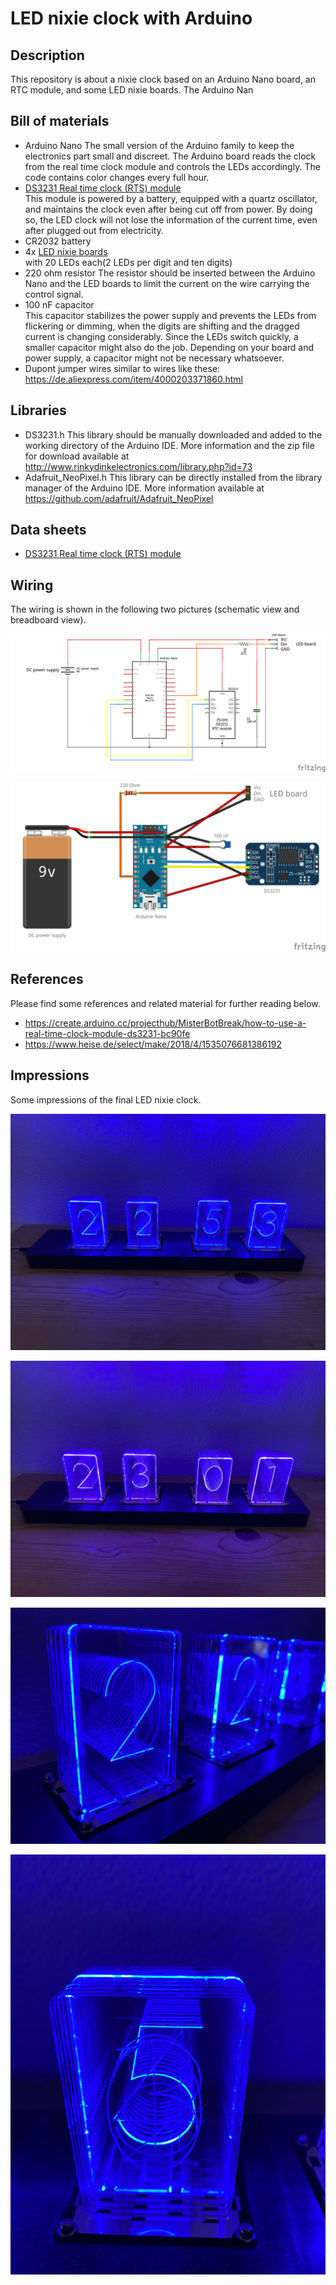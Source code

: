 # LED nixie clock with Arduino

## Description
This repository is about a nixie clock based on an Arduino Nano board, an RTC module, and some LED nixie boards. The Arduino Nan



## Bill of materials
* Arduino Nano
The small version of the Arduino family to keep the electronics part small and discreet. The Arduino board reads the clock from the real time clock module and controls the LEDs accordingly. The code contains color changes every full hour. 
* [DS3231 Real time clock (RTS) module](https://www.banggood.com/DS3231-AT24C32-IIC-Precision-RTC-Real-Time-Clock-Memory-Module-p-1547989.html)<br>
This module is powered by a battery, equipped with a quartz oscillator, and maintains the clock even after being cut off from power. By doing so, the LED clock will not lose the information of the current time, even after plugged out from electricity.
* CR2032 battery
* 4x [LED nixie boards](https://www.led-genial.de/LED-Nixie-M-Einzelmodul-Bausatz) <br>
with 20 LEDs each(2 LEDs per digit and ten digits)
* 220 ohm resistor
The resistor should be inserted between the Arduino Nano and the LED boards to limit the current on the wire carrying the control signal.
* 100 nF capacitor <br>
This capacitor stabilizes the power supply and prevents the LEDs from flickering or dimming, when the digits are shifting and the dragged current is changing considerably. Since the LEDs switch quickly, a smaller capacitor might also do the job. Depending on your board and power supply, a capacitor might not be necessary whatsoever.
* Dupont jumper wires
similar to wires like these: https://de.aliexpress.com/item/4000203371860.html



## Libraries
* DS3231.h
This library should be manually downloaded and added to the working directory of the Arduino IDE. More information and the zip file for download available at http://www.rinkydinkelectronics.com/library.php?id=73 
* Adafruit_NeoPixel.h
This library can be directly installed from the library manager of the Arduino IDE. More information available at https://github.com/adafruit/Adafruit_NeoPixel 



## Data sheets
* [DS3231 Real time clock (RTS) module](https://datasheets.maximintegrated.com/en/ds/DS3231.pdf)



## Wiring
The wiring is shown in the following two pictures (schematic view and breadboard view).

![Schematic view](pictures/nixie_clock_Schaltplan.png)

![Breadboard view](pictures/nixie_clock_Steckplatine.png)




## References
Please find some references and related material for further reading below.

* https://create.arduino.cc/projecthub/MisterBotBreak/how-to-use-a-real-time-clock-module-ds3231-bc90fe
* https://www.heise.de/select/make/2018/4/1535076681386192 


## Impressions
Some impressions of the final LED nixie clock.

![Complete view](pictures/IMG_1193.jpg)

![Complete view](pictures/IMG_1197.jpg)

![Detailed view](pictures/IMG_1194.jpg)

![Detailed view](pictures/IMG_1195.jpg)
